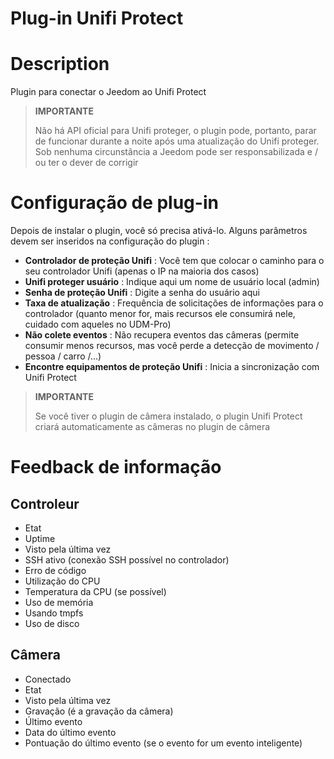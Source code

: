 # Plug-in Unifi Protect

# Description

Plugin para conectar o Jeedom ao Unifi Protect

>**IMPORTANTE**
>
>Não há API oficial para Unifi proteger, o plugin pode, portanto, parar de funcionar durante a noite após uma atualização do Unifi proteger. Sob nenhuma circunstância a Jeedom pode ser responsabilizada e / ou ter o dever de corrigir

# Configuração de plug-in

Depois de instalar o plugin, você só precisa ativá-lo. Alguns parâmetros devem ser inseridos na configuração do plugin :

-   **Controlador de proteção Unifi** : Você tem que colocar o caminho para o seu controlador Unifi (apenas o IP na maioria dos casos)
-   **Unifi proteger usuário** : Indique aqui um nome de usuário local (admin) 
-   **Senha de proteção Unifi** : Digite a senha do usuário aqui
-   **Taxa de atualização** : Frequência de solicitações de informações para o controlador (quanto menor for, mais recursos ele consumirá nele, cuidado com aqueles no UDM-Pro)
-   **Não colete eventos** : Não recupera eventos das câmeras (permite consumir menos recursos, mas você perde a detecção de movimento / pessoa / carro /...)
-   **Encontre equipamentos de proteção Unifi** : Inicia a sincronização com Unifi Protect

>**IMPORTANTE**
>
>Se você tiver o plugin de câmera instalado, o plugin Unifi Protect criará automaticamente as câmeras no plugin de câmera 

# Feedback de informação

## Controleur

- Etat
- Uptime
- Visto pela última vez
- SSH ativo (conexão SSH possível no controlador)
- Erro de código
- Utilização do CPU
- Temperatura da CPU (se possível)
- Uso de memória
- Usando tmpfs
- Uso de disco

## Câmera 

- Conectado
- Etat
- Visto pela última vez
- Gravação (é a gravação da câmera)
- Último evento
- Data do último evento
- Pontuação do último evento (se o evento for um evento inteligente)
